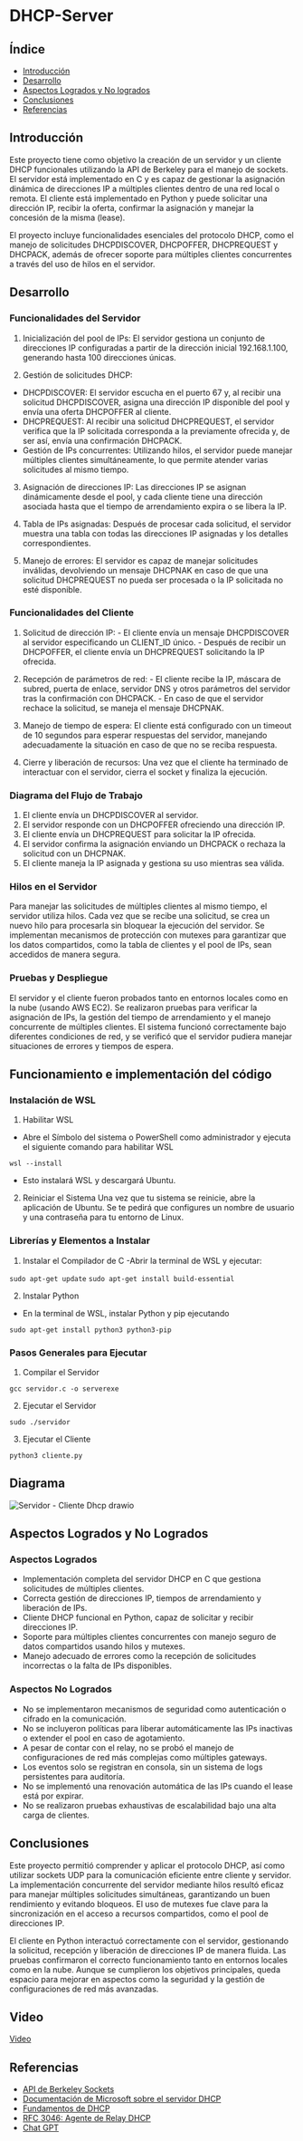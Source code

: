 # DHCP-Server
## Índice
- [Introducción](#introducción)
- [Desarrollo](#desarrollo)
- [Aspectos Logrados y No logrados](#aspectos-logrados-y-no-logrados)
- [Conclusiones](#conclusiones)
- [Referencias](#referencias)

## Introducción
Este proyecto tiene como objetivo la creación de un servidor y un cliente DHCP funcionales utilizando la API de Berkeley para el manejo de sockets. El servidor está implementado en C y es capaz de gestionar la asignación dinámica de direcciones IP a múltiples clientes dentro de una red local o remota. El cliente está implementado en Python y puede solicitar una dirección IP, recibir la oferta, confirmar la asignación y manejar la concesión de la misma (lease).

El proyecto incluye funcionalidades esenciales del protocolo DHCP, como el manejo de solicitudes DHCPDISCOVER, DHCPOFFER, DHCPREQUEST y DHCPACK, además de ofrecer soporte para múltiples clientes concurrentes a través del uso de hilos en el servidor.

## Desarrollo
### Funcionalidades del Servidor
  1. Inicialización del pool de IPs: El servidor gestiona un conjunto de direcciones IP configuradas a partir de la dirección inicial 192.168.1.100, generando hasta 100 direcciones únicas.

  2. Gestión de solicitudes DHCP:
  - DHCPDISCOVER: El servidor escucha en el puerto 67 y, al recibir una solicitud DHCPDISCOVER, asigna una dirección IP disponible del pool y envía una oferta DHCPOFFER al cliente.
  - DHCPREQUEST: Al recibir una solicitud DHCPREQUEST, el servidor verifica que la IP solicitada corresponda a la previamente ofrecida y, de ser así, envía una confirmación DHCPACK.
  - Gestión de IPs concurrentes: Utilizando hilos, el servidor puede manejar múltiples clientes simultáneamente, lo que permite atender varias solicitudes al mismo tiempo.
  
  3. Asignación de direcciones IP: Las direcciones IP se asignan dinámicamente desde el pool, y cada cliente tiene una dirección asociada hasta que el tiempo de arrendamiento expira o se libera la IP.

  4. Tabla de IPs asignadas: Después de procesar cada solicitud, el servidor muestra una tabla con todas las direcciones IP asignadas y los detalles correspondientes.

  5. Manejo de errores: El servidor es capaz de manejar solicitudes inválidas, devolviendo un mensaje DHCPNAK en caso de que una solicitud DHCPREQUEST no pueda ser procesada o la IP solicitada no esté disponible.

### Funcionalidades del Cliente
  1. Solicitud de dirección IP:
    - El cliente envía un mensaje DHCPDISCOVER al servidor especificando un CLIENT_ID único.
    - Después de recibir un DHCPOFFER, el cliente envía un DHCPREQUEST solicitando la IP ofrecida.
  
  2. Recepción de parámetros de red:
    - El cliente recibe la IP, máscara de subred, puerta de enlace, servidor DNS y otros parámetros del servidor tras la confirmación con DHCPACK.
    - En caso de que el servidor rechace la solicitud, se maneja el mensaje DHCPNAK.
  
  3. Manejo de tiempo de espera: El cliente está configurado con un timeout de 10 segundos para esperar respuestas del servidor, manejando adecuadamente la situación en caso de que no se reciba respuesta.

  4. Cierre y liberación de recursos: Una vez que el cliente ha terminado de interactuar con el servidor, cierra el socket y finaliza la ejecución.

### Diagrama del Flujo de Trabajo
  1. El cliente envía un DHCPDISCOVER al servidor.
  2. El servidor responde con un DHCPOFFER ofreciendo una dirección IP.
  3. El cliente envía un DHCPREQUEST para solicitar la IP ofrecida.
  4. El servidor confirma la asignación enviando un DHCPACK o rechaza la solicitud con un DHCPNAK.
  5. El cliente maneja la IP asignada y gestiona su uso mientras sea válida.

### Hilos en el Servidor
Para manejar las solicitudes de múltiples clientes al mismo tiempo, el servidor utiliza hilos. Cada vez que se recibe una solicitud, se crea un nuevo hilo para procesarla sin bloquear la ejecución del servidor. Se implementan mecanismos de protección con mutexes para garantizar que los datos compartidos, como la tabla de clientes y el pool de IPs, sean accedidos de manera segura.

### Pruebas y Despliegue
El servidor y el cliente fueron probados tanto en entornos locales como en la nube (usando AWS EC2). Se realizaron pruebas para verificar la asignación de IPs, la gestión del tiempo de arrendamiento y el manejo concurrente de múltiples clientes. El sistema funcionó correctamente bajo diferentes condiciones de red, y se verificó que el servidor pudiera manejar situaciones de errores y tiempos de espera.

## Funcionamiento e implementación del código
### Instalación de WSL
1. Habilitar WSL
- Abre el Símbolo del sistema o PowerShell como administrador y ejecuta el siguiente comando para habilitar WSL

`wsl --install`

- Esto instalará WSL y descargará Ubuntu.

2. Reiniciar el Sistema
Una vez que tu sistema se reinicie, abre la aplicación de Ubuntu. Se te pedirá que configures un nombre de usuario y una contraseña para tu entorno de Linux.

### Librerías y Elementos a Instalar
1. Instalar el Compilador de C
-Abrir la terminal de WSL y ejecutar:

`sudo apt-get update`
`sudo apt-get install build-essential`

2. Instalar Python
- En la terminal de WSL, instalar Python y pip ejecutando

`sudo apt-get install python3 python3-pip`

### Pasos Generales para Ejecutar
1. Compilar el Servidor

`gcc servidor.c -o serverexe`

2. Ejecutar el Servidor

`sudo ./servidor`

3. Ejecutar el Cliente

`python3 cliente.py`

## Diagrama

![Servidor - Cliente Dhcp drawio](https://github.com/user-attachments/assets/9f49e5c1-0605-44bc-b6d6-87612bd05ab8)


## Aspectos Logrados y No Logrados
### Aspectos Logrados
  - Implementación completa del servidor DHCP en C que gestiona solicitudes de múltiples clientes.
  - Correcta gestión de direcciones IP, tiempos de arrendamiento y liberación de IPs.
  - Cliente DHCP funcional en Python, capaz de solicitar y recibir direcciones IP.
  - Soporte para múltiples clientes concurrentes con manejo seguro de datos compartidos usando hilos y mutexes.
  - Manejo adecuado de errores como la recepción de solicitudes incorrectas o la falta de IPs disponibles.
### Aspectos No Logrados
  - No se implementaron mecanismos de seguridad como autenticación o cifrado en la comunicación.
  - No se incluyeron políticas para liberar automáticamente las IPs inactivas o extender el pool en caso de agotamiento.
  - A pesar de contar con el relay, no se probó el manejo de configuraciones de red más complejas como múltiples gateways.
  - Los eventos solo se registran en consola, sin un sistema de logs persistentes para auditoría.
  - No se implementó una renovación automática de las IPs cuando el lease está por expirar.
  - No se realizaron pruebas exhaustivas de escalabilidad bajo una alta carga de clientes.
  
## Conclusiones
Este proyecto permitió comprender y aplicar el protocolo DHCP, así como utilizar sockets UDP para la comunicación eficiente entre cliente y servidor. La implementación concurrente del servidor mediante hilos resultó eficaz para manejar múltiples solicitudes simultáneas, garantizando un buen rendimiento y evitando bloqueos. El uso de mutexes fue clave para la sincronización en el acceso a recursos compartidos, como el pool de direcciones IP.

El cliente en Python interactuó correctamente con el servidor, gestionando la solicitud, recepción y liberación de direcciones IP de manera fluida. Las pruebas confirmaron el correcto funcionamiento tanto en entornos locales como en la nube. Aunque se cumplieron los objetivos principales, queda espacio para mejorar en aspectos como la seguridad y la gestión de configuraciones de red más avanzadas.

## Video
[Video](https://drive.google.com/file/d/1gc12j5HIsMk7czCgSyGfW0EjSGrVg73Y/view?usp=sharing)

## Referencias

- [API de Berkeley Sockets](https://en.wikipedia.org/wiki/Berkeley_sockets)
- [Documentación de Microsoft sobre el servidor DHCP](https://docs.microsoft.com/en-us/windows-server/networking/technologies/dhcp/dhcp-top)
- [Fundamentos de DHCP](https://www.networkworld.com/article/3239896/what-is-dhcp-and-how-does-it-work.html)
- [RFC 3046: Agente de Relay DHCP](https://datatracker.ietf.org/doc/html/rfc3046)
- [Chat GPT](https://chat.openai.com)

